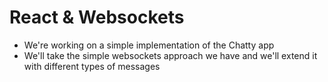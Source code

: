 # React & Websockets

* We're working on a simple implementation of the Chatty app
* We'll take the simple websockets approach we have and we'll extend it with different types of messages
